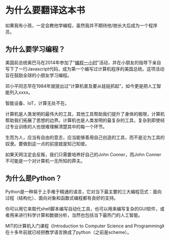 # 为什么要翻译这本书

如果我有小孩，一定会教他学编程，虽然我并不期待他/她长大后成为一个程序员。

## 为什么要学习编程？

美国前总统奥巴马在2014年参加了“[编程一小时](https://code.org/)”活动，并在小朋友的指导下亲自写下了一行Javascript代码，成为第一个编写过计算机程序的美国总统。这项活动旨在鼓励全球的小朋友学习编程。

邓小平同志早在1984年就提出过“计算机普及要从娃娃抓起”，如今更是把人工智能列入xxxx。



智能设备、IoT，计算无处不在。

计算机是人类发明的最伟大的工具，其他工具帮助我们提升了身体的极限，计算机帮助我们拓展了思想的边界。计算机也是人类发明的最复杂的工具，复杂到即使经过专业训练的人也很难理解清楚其中的每一个环节。

生而为人，应当有自由的意志，应当能够善用自己创造的工具，而不是沦为工具的奴隶。要做到这一点的前提就是知己知彼。

如果天网注定会反叛，我们只需要培养好自己的John Conner，而John Conner不可能是一个对计算机一无所知的莽夫。

## 为什么是Python？

Python是一种易于上手难于精通的语言，它对当下最主要的三大编程范式：面向过程（结构化）、面向对象和函数式编程都有良好的支持。

你可以用它来取代shell脚本编写自动化工具，也可以用来编写复杂的GUI软件，或者用来进行科学计算和数据分析，当然也包括当下最热门的人工智能。

MIT的计算机入门课程《Introduction to Computer Science and Programming》在十多年前就已经把教学语言换成了python（之前是scheme）。

